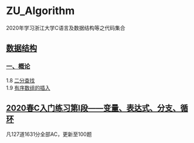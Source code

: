 # ZU_Algorithm
2020年学习浙江大学C语言及数据结构等之代码集合
## [数据结构](/DataStructure)
### [一、概论](DataStructure/Base)
1.8 [二分查找](DataStructure/Base/1_08_BinarySearch/1_08_BinarySearch.cpp)  
1.9 [有序数组的插入](DataStructure/Base/1_09_Insert/1_09_Insert.cpp)  

## [2020春C入门练习第I段——变量、表达式、分支、循环](/CProgram01/)
凡127道1631分全部AC，更新至100题
